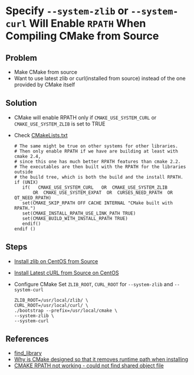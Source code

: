 # Specify `--system-zlib` or `--system-curl` Will Enable `RPATH` When Compiling CMake from Source

## Problem
* Make CMake from source
* Want to use latest zlib or curl(installed from source) instead of the one provided by CMake itself

## Solution
* CMake will enable RPATH only if `CMAKE_USE_SYSTEM_CURL` or `CMAKE_USE_SYSTEM_ZLIB` is set to TRUE
* Check [CMakeLists.txt](https://github.com/Kitware/CMake/blob/v3.16.5/CMakeLists.txt#L750)

  ```
  # The same might be true on other systems for other libraries.
  # Then only enable RPATH if we have are building at least with cmake 2.4,
  # since this one has much better RPATH features than cmake 2.2.
  # The executables are then built with the RPATH for the libraries outside
  # the build tree, which is both the build and the install RPATH.
  if (UNIX)
     if(   CMAKE_USE_SYSTEM_CURL   OR  CMAKE_USE_SYSTEM_ZLIB
         OR  CMAKE_USE_SYSTEM_EXPAT  OR  CURSES_NEED_RPATH  OR  QT_NEED_RPATH)
     set(CMAKE_SKIP_RPATH OFF CACHE INTERNAL "CMake built with RPATH.")
     set(CMAKE_INSTALL_RPATH_USE_LINK_PATH TRUE)
     set(CMAKE_BUILD_WITH_INSTALL_RPATH TRUE)
     endif()
  endif ()   
  ``` 

## Steps
* [Install zlib on CentOS from Source](https://github.com/northbright/Notes/blob/master/zlib/install-zlib-on-centos-from-source.md)
* [Install Latest cURL from Source on CentOS](https://github.com/northbright/Notes/blob/master/curl/install-latest-curl-from-source-on-centos.md)
* Configure CMake
Set `ZLIB_ROOT`, `CURL_ROOT` for `--system-zlib` and `--system-curl`

  ```
  ZLIB_ROOT=/usr/local/zlib/ \
  CURL_ROOT=/usr/local/curl/ \
  ./bootstrap --prefix=/usr/local/cmake \
  --system-zlib \
  --system-curl
  ```

## References
* [find_library](https://cmake.org/cmake/help/latest/command/find_library.html)
* [Why is CMake designed so that it removes runtime path when installing](https://stackoverflow.com/questions/32469953/why-is-cmake-designed-so-that-it-removes-runtime-path-when-installing/)
* [CMAKE RPATH not working - could not find shared object file](https://stackoverflow.com/questions/30398238/cmake-rpath-not-working-could-not-find-shared-object-file)
